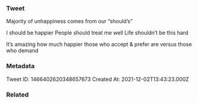 ### Tweet
Majority of unhappiness comes from our “should’s”

I should be happier
People should treat me well 
Life shouldn’t be this hard

It’s amazing how much happier those who accept &amp; prefer are versus those who demand

### Metadata
Tweet ID: 1466402620348657673
Created At: 2021-12-02T13:43:23.000Z

### Related

